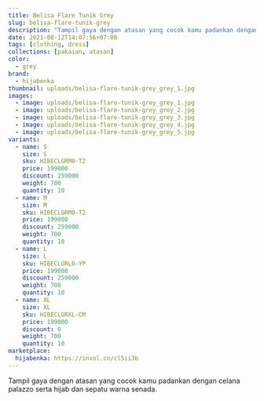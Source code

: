 ```yaml
---
title: Belisa Flare Tunik Grey
slug: belisa-flare-tunik-grey
description: "Tampil gaya dengan atasan yang cocok kamu padankan dengan celana palazzo serta hijab dan sepatu warna senada."
date: 2021-08-12T14:07:56+07:00
tags: [clothing, dress]
collections: [pakaian, atasan]
color:
  - grey
brand:
  - hijabenka
thumbnail: uploads/belisa-flare-tunik-grey_grey_1.jpg
images:
  - image: uploads/belisa-flare-tunik-grey_grey_1.jpg
  - image: uploads/belisa-flare-tunik-grey_grey_2.jpg
  - image: uploads/belisa-flare-tunik-grey_grey_3.jpg
  - image: uploads/belisa-flare-tunik-grey_grey_4.jpg
  - image: uploads/belisa-flare-tunik-grey_grey_5.jpg
variants:
  - name: S
    size: S
    sku: HIBECLGRM0-T2
    price: 199000
    discount: 259000
    weight: 700
    quantity: 10
  - name: M
    size: M
    sku: HIBECLGRM0-T2
    price: 199000
    discount: 259000
    weight: 700
    quantity: 10
  - name: L
    size: L
    sku: HIBECLGRL0-YP
    price: 199000
    discount: 259000
    weight: 700
    quantity: 10
  - name: XL
    size: XL
    sku: HIBECLGRXL-CM
    price: 199000
    discount: 0
    weight: 700
    quantity: 10
marketplace:
  hijabenka: https://invol.co/cl5ii3b
---
```


Tampil gaya dengan atasan yang cocok kamu padankan dengan celana palazzo serta hijab dan sepatu warna senada.

